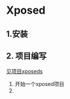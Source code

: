 # Xposed

## 1.安装


## 2. 项目编写
[见项目xposeds](https://github.com/maxiaoteng001/xposeds)
1. 开始一个xposed项目
2. 